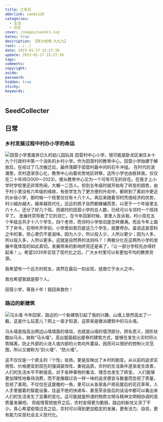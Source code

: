 ```yaml
---
title: 乙亥日
abbrlink: sands120
categories:
  - 生活
  - 日志
cover: /images/sands3.svg
katex: true
description: 【聚沙成塔·九九九】
root: ../../
date: 2023-01-17 15:27:18
update: 2023-01-17 15:27:18
tags:
comments:
copyright:
aside:
password:
hidden: true
sticky:
keywords:
---
```


## SeedCollecter


## 日常

### 乡村发展过程中村办小学的命运
![田营小学里废弃已久的幼儿园玩具](../../../images/20230102/IMG_20230108_174630.jpg)
田营村中心小学，很可能是卧龙区谢庄乡十九个行政村中第一个消失的乡村小学。作为田营村的教育中心，田营小学始建于解放后，在经过了几次搬迁后，最终落脚于田营村最中间的石牛冲组。
在时代的浪潮里，农村逐渐空心化，教育中心向着优势地区转移，这所小学也由胜转衰。仅仅在二十年间(2000～2023)，便从教育中心沦为一个可有可无的存在。在我才上小学时学校里还非常热闹，大概一二百人。但到五年级时就开始有了转变的趋势，由于村小里没有六年级的缘故，有些学生为了更方便的升初中，都转到了离初中更近的乡级小学，那时候一个班里仅仅有十八个人。再后来随着邻村凭借经济的优势，村小越办越大，越来越现代化，远近的孩子自然都蜂蛹而至，以至于一个年级里五六十人，还分了好几个班。而彼时的田营小学的总人数，已经可以与邻村一个班持平了。
发展终究导致了它的消亡。在今年回家时候，家里人告诉我，村小现在五个年级总共才十八个学生，四个老师，而邻村小学依旧是怎样爆满。而且今年上面下了命令，在明年开学初，小学里如若仍是这几个学生，就要停办。虽说这是意料之中的事，但心里仍不是滋味。因为人少，所以投入少，人所以更少；因为人多，所以投入多，人所以更多。这就是自然界的法则吗？！两极分化在这两所小学的发展中竟体现的如此真切。发展带来的影响终究还是来了，『让一部分学校先办得好起来！』。希望2035年实现了现代化之后，广大乡村里可以有更加平均的教育资源。

我希望有一个远方的校友，突然在最后一刻出现，拯救它于水火之中。

我也希望我就是那个人。

田营小学，等我十年！我回来救你！

### 路边的新建筑
![马头墙](../../../images/20230102/IMG_20230117_150607.jpg)
今年回家，路边的一个新建筑引起了我的兴趣，山墙上居然高出了一截，这是什么玩意儿？网上一查才知道，这原来是徽派建筑中的马头墙。

马头墙是指高出两边山墙墙面的墙垣，也就是山墙的墙顶部分。顾名思义，因形状酷似马头，故称“马头墙”。高出屋面超出屋脊的建筑方式，能够在发生火灾时将火势隔离，防止外部的火进入或内部的火势向外蔓延，因而可以很好的控制火灾范围，所以又被称为“封火墙”、“防火墙”。

这不仅仅是一个房主的『个性』张扬，更是反映出了乡村的剧变。从以前的追求实用性、价格便宜到现在的强调装饰性、重视品质，农村的生活条件逐渐发生改善，人们的生活水平不断提高，对于各种事物的看法、理念也发生了转变。
人们能够更加理性地看待消费，而不是像跟过去一样一味的追求便宜与数量而忽视了质量，忽视了美观。不仅仅在这屋檐的一角，更可以从各家各户房前屋后的花花草草，人人手里握着的智能设备、往返不绝的快递车、甚至茶余饭后的谈话中都可以看出来人们的生活发生了显著的变化。这可能就是所谓的物质文明与精神文明相协调的高质量发展吧。
但疫情管控放开之后，农村变得更为脆弱，路边的新坟又添了不少。真心希望疫情过去之后，农村可以得到更加稳定的发展，更有活力、自信，更有能力实现社会主义现代化。

